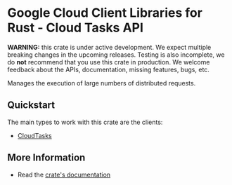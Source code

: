 # Google Cloud Client Libraries for Rust - Cloud Tasks API

<!-- Code generated by sidekick. DO NOT EDIT. -->

**WARNING:** this crate is under active development. We expect multiple breaking
changes in the upcoming releases. Testing is also incomplete, we do **not**
recommend that you use this crate in production. We welcome feedback about the
APIs, documentation, missing features, bugs, etc.

Manages the execution of large numbers of distributed requests.

## Quickstart

The main types to work with this crate are the clients:

* [CloudTasks](https://docs.rs/gcp-sdk-tasks-v2/latest/gcp_sdk_tasks_v2/client/struct.CloudTasks.html)

## More Information

* Read the [crate's documentation](https://docs.rs/gcp-sdk-tasks-v2/latest/gcp-sdk-tasks-v2)
